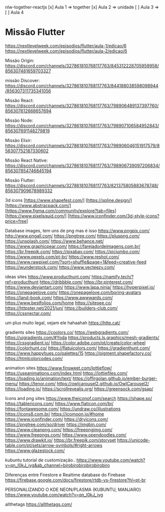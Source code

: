 nlw-together-reactjs
[x] Aula 1 => together
[x] Aula 2 => unidade
[ ] Aula 3 => 
[ ] Aula 4


# Missão Flutter 
https://nextlevelweek.com/episodios/flutter/aula-1/edicao/6
https://nextlevelweek.com/episodios/flutter/aula-2/edicao/6



Missão Origin: 
https://discord.com/channels/327861810768117763/845312228705959958/856307481659703327

missão Discover: 
https://discord.com/channels/327861810768117763/844188038598098944/856307311735341056

Missão React: 
https://discord.com/channels/327861810768117763/798906489137397760/856307612668657694

Missão Node: 
https://discord.com/channels/327861810768117763/798907106584952843/856307691148279819

Missão Elixir:
https://discord.com/channels/327861810768117763/798906046151917579/856307752187330602

Missão React Native:
https://discord.com/channels/327861810768117763/798906739097206834/856307854746845194

Missão Flutter: 
https://discord.com/channels/327861810768117763/821375805883678748/856307909678989332


3d icons 
[https://www.shapefest.com/]
[https://spline.design/]
[https://www.abstracpack.com/]
[https://www.figma.com/community/explore?tab=files]
[https://www.pixelsquid.com/]
[https://www.iconfinder.com/3d-style-icons?price=free]

Database images, tem uns de png mas é isso
https://www.pngpix.com/
http://www.pngall.com/
https://pngtree.com/
https://pluspng.com/
https://unsplash.com/
https://www.behance.net/
https://www.graphicpear.com/
https://farejadordeimagens.com.br/
https://br.freepik.com/
https://pixabay.com/
https://picjumbo.com/
https://www.pexels.com/pt-br/
https://www.reshot.com/
https://www.rawpixel.com/?sort=shuffle&page=1&feed=creative-feed
https://wunderstock.com/
https://www.vecteezy.com/

ideas sites
https://www.producthunt.com/
https://namify.tech/?ref=producthunt
https://dribbble.com/
https://br.pinterest.com/
https://www.deviantart.com/
https://www.lapa.ninja/
https://hyperpixel.io/
https://onepagelove.com/
https://onepagelove.com/boring-avatars
https://land-book.com/
https://www.awwwards.com/
https://www.bestfolios.com/home
https://sitesee.co/
https://httpster.net/2021/jun/
https://builders-club.com/
https://cssnectar.com/

um plus muito legal, vejam ele hahaahah
https://http.cat/

gradients sites
https://coolors.co/
https://webgradients.com/
https://uigradients.com/#Yoda
https://products.ls.graphics/mesh-gradients/
https://cssgradient.io/
https://color.adobe.com/pt/create/color-wheel
https://colorhunt.co/
https://flatuicolors.com/
https://gradienthunt.com/
https://www.happyhues.co/palettes/15
https://pigment.shapefactory.co/
https://htmlcolorcodes.com/

animation sites
https://www.finsweet.com/lottieflow/
https://useanimations.com/index.html
https://lottiefiles.com/
https://loading.io/animation/text/
https://offirgolan.github.io/ember-burger-menu/
https://tenor.com/
https://owlcarousel2.github.io/OwlCarousel2/
https://loading.io/
https://scrollrevealjs.org/
https://greensock.com/gsap/

Icons and png sites
https://www.theiconof.com/search
https://shape.so/
https://tablericons.com/
https://www.flaticon.com/br/
https://fontawesome.com/
https://undraw.co/illustrations
https://icons8.com.br/
https://icomoon.io/#home
https://www.iconfinder.com/
https://dryicons.com/
https://pngtree.com/so/driver
https://imgbin.com/
https://www.cleanpng.com/
https://freepngimg.com/
https://www.freepngs.com/
https://www.opendoodles.com/
https://www.drawkit.io/
https://br.freepik.com/storyset
https://unicode-table.com/pt/sets/arrow-symbols/#right-arrows
https://www.glazestock.com/

kubuntu
tutorial de customização..
https://www.youtube.com/watch?v=qn_I0kJ_jvg&ab_channel=birobirobirobirobirobiro

Diferenças entre Firestore e Realtime database do Firebase
https://firebase.google.com/docs/firestore/rtdb-vs-firestore?hl=pt-br

PERSONALIZANDO O KDE NEON/PLASMA (KUBUNTU, MANJARO)
https://www.youtube.com/watch?v=qn_I0kJ_jvg

allthetags
https://allthetags.com/
